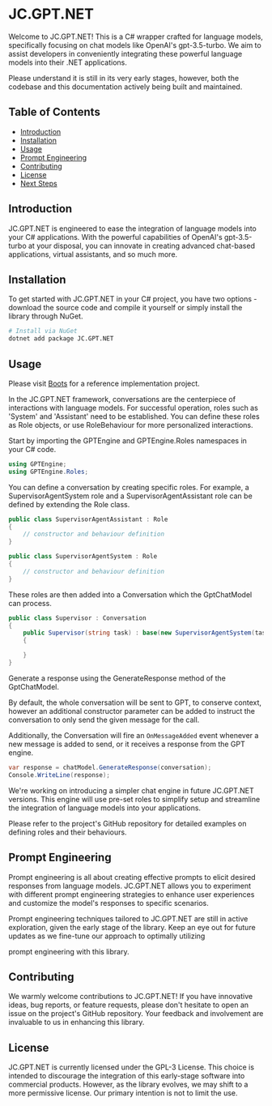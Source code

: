 # JC.GPT.NET

Welcome to JC.GPT.NET! This is a C# wrapper crafted for language models, specifically focusing on chat models like OpenAI's gpt-3.5-turbo. We aim to assist developers in conveniently integrating these powerful language models into their .NET applications. 

Please understand it is still in its very early stages, however, both the codebase and this documentation actively being built and maintained.

## Table of Contents
- [Introduction](#introduction)
- [Installation](#installation)
- [Usage](#usage)
- [Prompt Engineering](#prompt-engineering)
- [Contributing](#contributing)
- [License](#license)
- [Next Steps](#next-steps)

## Introduction
JC.GPT.NET is engineered to ease the integration of language models into your C# applications. With the powerful capabilities of OpenAI's gpt-3.5-turbo at your disposal, you can innovate in creating advanced chat-based applications, virtual assistants, and so much more.

## Installation
To get started with JC.GPT.NET in your C# project, you have two options - download the source code and compile it yourself or simply install the library through NuGet.

```bash
# Install via NuGet
dotnet add package JC.GPT.NET
```

## Usage

Please visit [Boots](https://github.com/john-cornell/Boots) for a reference implementation project.

In the JC.GPT.NET framework, conversations are the centerpiece of interactions with language models. For successful operation, roles such as 'System' and 'Assistant' need to be established. You can define these roles as Role objects, or use RoleBehaviour for more personalized interactions.

Start by importing the GPTEngine and GPTEngine.Roles namespaces in your C# code.

```csharp
using GPTEngine;
using GPTEngine.Roles;
```

You can define a conversation by creating specific roles. For example, a SupervisorAgentSystem role and a SupervisorAgentAssistant role can be defined by extending the Role class.

```csharp
public class SupervisorAgentAssistant : Role
{
    // constructor and behaviour definition
}

public class SupervisorAgentSystem : Role
{
    // constructor and behaviour definition
}
```

These roles are then added into a Conversation which the GptChatModel can process.

```csharp
public class Supervisor : Conversation
{
    public Supervisor(string task) : base(new SupervisorAgentSystem(task), new SupervisorAgentAssistant(task), false)
    {

    }
}
```

Generate a response using the GenerateResponse method of the GptChatModel.

By default, the whole conversation will be sent to GPT, to conserve context, however an additional constructor parameter can be added to instruct the conversation to only send the given message for the call.

Additionally, the Conversation will fire an `OnMessageAdded` event whenever a new message is added to send, or it receives a response from the GPT engine.

```csharp
var response = chatModel.GenerateResponse(conversation);
Console.WriteLine(response);
```

We're working on introducing a simpler chat engine in future JC.GPT.NET versions. This engine will use pre-set roles to simplify setup and streamline the integration of language models into your applications.

Please refer to the project's GitHub repository for detailed examples on defining roles and their behaviours.

## Prompt Engineering
Prompt engineering is all about creating effective prompts to elicit desired responses from language models. JC.GPT.NET allows you to experiment with different prompt engineering strategies to enhance user experiences and customize the model's responses to specific scenarios.

Prompt engineering techniques tailored to JC.GPT.NET are still in active exploration, given the early stage of the library. Keep an eye out for future updates as we fine-tune our approach to optimally utilizing

 prompt engineering with this library.

## Contributing
We warmly welcome contributions to JC.GPT.NET! If you have innovative ideas, bug reports, or feature requests, please don't hesitate to open an issue on the project's GitHub repository. Your feedback and involvement are invaluable to us in enhancing this library.

## License
JC.GPT.NET is currently licensed under the GPL-3 License. This choice is intended to discourage the integration of this early-stage software into commercial products. However, as the library evolves, we may shift to a more permissive license. Our primary intention is not to limit the use.
